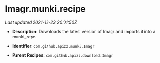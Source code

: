 # Imagr.munki.recipe

_Last updated 2021-12-23 20:01:50Z_

- **Description**: Downloads the latest version of Imagr and imports it into a munki_repo.

- **Identifier**: `com.github.apizz.munki.Imagr`

- **Parent Recipes**: `com.github.apizz.download.Imagr`

